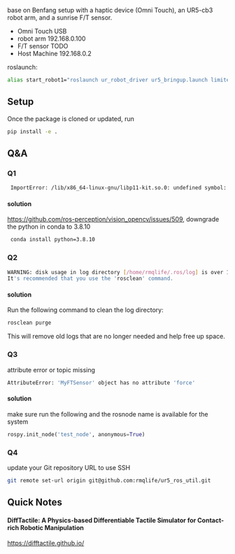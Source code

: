 base on Benfang setup with a haptic device (Omni Touch), an UR5-cb3 robot arm, and a sunrise F/T sensor.

 - Omni Touch USB
 - robot arm 192.168.0.100
 - F/T sensor TODO
 - Host Machine 192.168.0.2
  
roslaunch:
```bash
alias start_robot1="roslaunch ur_robot_driver ur5_bringup.launch limited:=true robot_ip:=192.168.0.100"
```


## Setup
Once the package is cloned or updated, run 
```bash
pip install -e .
```

## Q&A

### Q1   
```bash
 ImportError: /lib/x86_64-linux-gnu/libp11-kit.so.0: undefined symbol: ffi_type_pointer, version LIBFFI_BASE_7.0 #509 
```
#### solution 
https://github.com/ros-perception/vision_opencv/issues/509, downgrade the python in conda to 3.8.10

```bash
 conda install python=3.8.10
```

### Q2
```bash
WARNING: disk usage in log directory [/home/rmqlife/.ros/log] is over 1GB.
It's recommended that you use the 'rosclean' command.
```
#### solution
Run the following command to clean the log directory:
```bash
rosclean purge
```
This will remove old logs that are no longer needed and help free up space.


### Q3

attribute error or topic missing
```bash
AttributeError: 'MyFTSensor' object has no attribute 'force'
```
#### solution
make sure run the following and the rosnode name is available for the system
```python 
rospy.init_node('test_node', anonymous=True)
```


### Q4
update your Git repository URL to use SSH
```bash
git remote set-url origin git@github.com:rmqlife/ur5_ros_util.git
```


## Quick Notes

#### DiffTactile: A Physics-based Differentiable Tactile Simulator for Contact-rich Robotic Manipulation
https://difftactile.github.io/

